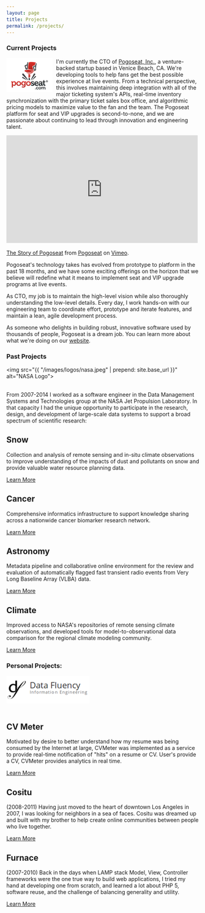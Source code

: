 ```yaml
---
layout: page
title: Projects
permalink: /projects/
---
```


<div class="panel">

<h3> Current Projects </h3>

<img src="/images/logos/pogoseat-120.png" style="width:120px;float:left;margin-right:10px;"/>

<p>I'm currently the CTO of <a href="https://pogoseat.com/" target="_new">Pogoseat, Inc.</a>, a venture-backed startup based in Venice Beach, CA. We're developing tools to help fans get the best possible experience at live events. From a technical perspective, this involves maintaining deep integration with all of the major ticketing system's APIs, real-time inventory synchronization with the primary ticket sales box office, and algorithmic pricing models to maximize value to the fan and the team. The Pogoseat platform for seat and VIP upgrades is second-to-none, and we are passionate about continuing to lead through innovation and engineering talent.</p>


<iframe src="https://player.vimeo.com/video/38458265?color=bf2b1c&title=0&byline=0&portrait=0" width="500" height="281" frameborder="0" webkitallowfullscreen mozallowfullscreen allowfullscreen></iframe>
<p><a href="https://vimeo.com/38458265">The Story of Pogoseat</a> from <a href="https://vimeo.com/pogoseat">Pogoseat</a> on <a href="https://vimeo.com">Vimeo</a>.</p>


<p>Pogoseat's technology takes has evolved from prototype to platform in the past 18 months, and we have some exciting offerings on the horizon that we believe will redefine what it means to implement seat and VIP upgrade programs at live events.</p>

<p>As CTO, my job is to maintain the high-level vision while also thoroughly understanding the low-level details. Every day, I work hands-on with our engineering team to coordinate effort, prototype and iterate features, and maintain a lean, agile development process.</p>

<p>As someone who delights in building robust, innovative software used by thousands of people, Pogoseat is a dream job. You can learn more about what we're doing on our <a href="http://pogoseat.com/" target="_new">website</a>.</p>

<h3> Past Projects </h3>

<img src="{{ "/images/logos/nasa.jpeg" | prepend: site.base_url }}" alt="NASA Logo">
<br/><br/>

<p>From 2007-2014 I worked as a software engineer in the Data Management Systems and
Technologies group at the NASA Jet Propulsion Laboratory. In that capacity I
had the unique opportunity to participate in the research, design, and development of
large-scale data systems to support a broad spectrum of scientific research:

<div class="mdl-grid mdl-grid--no-spacing">
  <div class="mdl-cell mdl-cell--stretch mdl-cell--3-col mdl-cell--4-col-tablet mdl-cell--12-col-phone">
    <div class="teaser teaser-projects mdl-card mdl-shadow--2dp" id="teaser-projects-snow">
      <div class="mdl-card__title">
        <h2 class="mdl-card__title-text">Snow</h2>
      </div>
      <div class="mdl-card__media"></div>
      <div class="mdl-card__supporting-text mdl-card--expand">
        <p>Collection and analysis of
remote sensing and in-situ climate observations to improve understanding of the impacts of dust and pollutants on snow and provide valuable water resource planning data.</p>
      </div>
      <div class="mdl-card__actions mdl-card--border">
        <a class="mdl-button mdl-button--colored mdl-js-button mdl-js-ripple-effect" href="/projects/snow">
          Learn More
        </a>
      </div>
    </div>
  </div>

  <div class="mdl-cell mdl-cell--stretch mdl-cell--3-col mdl-cell--4-col-tablet mdl-cell--12-col-phone">
    <div class="teaser teaser-projects mdl-card mdl-shadow--2dp" id="teaser-projects-edrn">
      <div class="mdl-card__title">
        <h2 class="mdl-card__title-text">Cancer</h2>
      </div>
      <div class="mdl-card__media"></div>
      <div class="mdl-card__supporting-text mdl-card--expand">
        <p>Comprehensive informatics infrastructure to support knowledge sharing across a nationwide cancer biomarker research network.</p>
      </div>
      <div class="mdl-card__actions mdl-card--border">
        <a class="mdl-button mdl-button--colored mdl-js-button mdl-js-ripple-effect" href="/projects/edrn">
          Learn More
        </a>
      </div>
    </div>
  </div>
  <div class="mdl-cell mdl-cell--stretch mdl-cell--3-col mdl-cell--4-col-tablet mdl-cell--12-col-phone">
    <div class="teaser teaser-projects mdl-card mdl-shadow--2dp" id="teaser-projects-vfastr">
      <div class="mdl-card__title">
        <h2 class="mdl-card__title-text">Astronomy</h2>
      </div>
      <div class="mdl-card__media"></div>
      <div class="mdl-card__supporting-text mdl-card--expand">
        <p>Metadata
pipeline and collaborative online environment for the review and evaluation of automatically flagged fast transient radio
events from Very Long Baseline Array (VLBA) data.</p>
      </div>
      <div class="mdl-card__actions mdl-card--border">
        <a class="mdl-button mdl-button--colored mdl-js-button mdl-js-ripple-effect" href="/projects/vfastr">
          Learn More
        </a>
      </div>
    </div>
  </div>
  <div class="mdl-cell mdl-cell--stretch mdl-cell--3-col mdl-cell--4-col-tablet mdl-cell--12-col-phone">
    <div class="teaser teaser-projects mdl-card mdl-shadow--2dp" id="teaser-projects-rcmes">
      <div class="mdl-card__title">
        <h2 class="mdl-card__title-text">Climate</h2>
      </div>
      <div class="mdl-card__media"></div>
      <div class="mdl-card__supporting-text mdl-card--expand">
        <p>Improved access to NASA's repositories of remote sensing climate observations, and developed tools for model-to-observational data comparison for the regional climate modeling community.</p>
      </div>
      <div class="mdl-card__actions mdl-card--border">
        <a class="mdl-button mdl-button--colored mdl-js-button mdl-js-ripple-effect" href="/projects/rcmes">
          Learn More
        </a>
      </div>
    </div>
  </div>
</div>


<h3> Personal Projects: </h3>

<img src="/images/logos/df-logo.png" style="margin-right:10px;width:217px;"/>
<br/><br/>

<div class="mdl-grid mdl-grid--no-spacing">
  <div class="mdl-cell mdl-cell--stretch mdl-cell--4-col mdl-cell--4-col-tablet mdl-cell--12-col-phone">
    <div class="teaser teaser-projects mdl-card mdl-shadow--2dp" id="teaser-projects-cvmeter">
      <div class="mdl-card__title">
        <h2 class="mdl-card__title-text">CV Meter</h2>
      </div>
      <div class="mdl-card__media"></div>
      <div class="mdl-card__supporting-text mdl-card--expand">
        <p>Motivated by desire to better understand how my resume was being consumed
          by the Internet at large, CVMeter was implemented as a service to provide real-time
          notification of "hits" on a resume or CV. User's provide a CV, CVMeter provides
          analytics in real time.</p>
      </div>
      <div class="mdl-card__actions mdl-card--border">
        <a class="mdl-button mdl-button--colored mdl-js-button mdl-js-ripple-effect" href="/projects/cvmeter">
          Learn More
        </a>
      </div>
    </div>
  </div>
  <div class="mdl-cell mdl-cell--stretch mdl-cell--4-col mdl-cell--4-col-tablet mdl-cell--12-col-phone">
    <div class="teaser teaser-projects mdl-card mdl-shadow--2dp" id="teaser-projects-cositu">
      <div class="mdl-card__title">
        <h2 class="mdl-card__title-text">Cositu</h2>
      </div>
      <div class="mdl-card__media"></div>
      <div class="mdl-card__supporting-text mdl-card--expand">
        <p>(2008-2011) Having just moved to the heart of downtown Los Angeles in 2007, I was looking for neighbors in a sea of faces. Cositu was dreamed up and built with my brother to help create online communities between people who live together.</p>
      </div>
      <div class="mdl-card__actions mdl-card--border">
        <a class="mdl-button mdl-button--colored mdl-js-button mdl-js-ripple-effect" href="/projects/cositu">
          Learn More
        </a>
      </div>
    </div>
  </div>
  <div class="mdl-cell mdl-cell--stretch mdl-cell--4-col mdl-cell--4-col-tablet mdl-cell--12-col-phone">
    <div class="teaser teaser-projects mdl-card mdl-shadow--2dp" id="teaser-projects-furnace">
      <div class="mdl-card__title">
        <h2 class="mdl-card__title-text">Furnace</h2>
      </div>
      <div class="mdl-card__media"></div>
      <div class="mdl-card__supporting-text mdl-card--expand">
        <p>(2007-2010) Back in the days when LAMP stack Model, View, Controller frameworks were the one true way to build web applications, I tried my hand at developing one from scratch, and learned a lot about PHP 5, software reuse, and the challenge of balancing generality and utility.</p>
      </div>
      <div class="mdl-card__actions mdl-card--border">
        <a class="mdl-button mdl-button--colored mdl-js-button mdl-js-ripple-effect" href="/projects/furnace">
          Learn More
        </a>
      </div>
    </div>
  </div>
</div>
